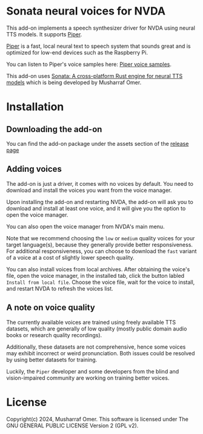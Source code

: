 # Sonata neural voices for NVDA

This add-on implements a speech synthesizer driver for NVDA using neural TTS models. It supports [Piper](https://github.com/rhasspy/piper).

[Piper](https://github.com/rhasspy/piper) is a fast, local neural text to speech system that sounds great and is optimized for low-end devices such as the Raspberry Pi.

You can listen to Piper's voice samples here: [Piper voice samples](https://rhasspy.github.io/piper-samples/).

This add-on uses [Sonata: A cross-platform Rust engine for neural TTS models](https://github.com/mush42/ssonata) which is being developed by Musharraf Omer.


# Installation

## Downloading the add-on

You can find the add-on package under the assets section of the [release page](https://github.com/mush42/sonata-nvda/releases/latest)

## Adding voices

The add-on is just  a driver, it comes with no voices by default. You need to download and install the voices you want from the voice manager.

Upon installing the add-on and restarting NVDA, the add-on will ask you to download and install at least one voice, and it will give you the option to open the voice manager.

You can also open the voice manager from NVDA's main menu.

Note that we recommend choosing the `low` or `medium` quality voices for your target language(s), because they generally provide better responsiveness. For additional responsiveness, you can choose to download the `fast` variant of a voice at a cost of slightly lower speech quality.

You can also install voices from local archives. After obtaining the voice's file, open the voice manager, in the installed tab, click the button labled `Install from local file`. Choose the voice file, wait for the voice to install, and restart NVDA to refresh the voices list.

## A note on voice quality

The currently available voices are trained using freely available TTS datasets, which are generally of low quality (mostly public domain audio books or research quality recordings).

Additionally, these datasets are not comprehensive, hence some voices may exhibit incorrect or weird pronunciation. Both issues could be resolved by using better datasets for training.

Luckily, the `Piper` developer and some developers from the blind and vision-impaired community are working on training better voices.

# License

Copyright(c) 2024, Musharraf Omer. This software is licensed under The GNU GENERAL PUBLIC LICENSE Version 2 (GPL v2).
